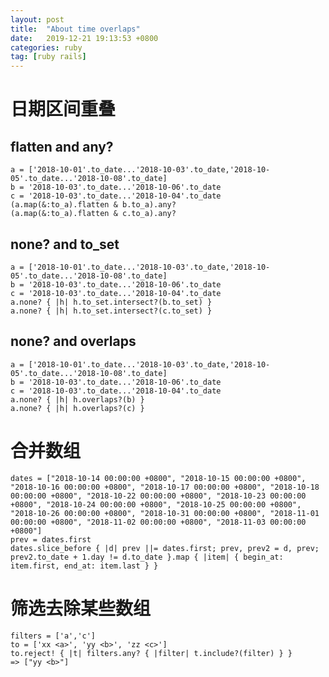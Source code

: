 ```yaml
---
layout: post
title:  "About time overlaps"
date:   2019-12-21 19:13:53 +0800
categories: ruby
tag: [ruby rails]
---
```


# 日期区间重叠

## flatten and any?
	a = ['2018-10-01'.to_date...'2018-10-03'.to_date,'2018-10-05'.to_date...'2018-10-08'.to_date]
	b = '2018-10-03'.to_date...'2018-10-06'.to_date
	c = '2018-10-03'.to_date...'2018-10-04'.to_date
	(a.map(&:to_a).flatten & b.to_a).any?
	(a.map(&:to_a).flatten & c.to_a).any?

## none? and to_set
	a = ['2018-10-01'.to_date...'2018-10-03'.to_date,'2018-10-05'.to_date...'2018-10-08'.to_date]
	b = '2018-10-03'.to_date...'2018-10-06'.to_date
	c = '2018-10-03'.to_date...'2018-10-04'.to_date
	a.none? { |h| h.to_set.intersect?(b.to_set) }
	a.none? { |h| h.to_set.intersect?(c.to_set) }

## none? and overlaps
	a = ['2018-10-01'.to_date...'2018-10-03'.to_date,'2018-10-05'.to_date...'2018-10-08'.to_date]
	b = '2018-10-03'.to_date...'2018-10-06'.to_date
	c = '2018-10-03'.to_date...'2018-10-04'.to_date
	a.none? { |h| h.overlaps?(b) }
	a.none? { |h| h.overlaps?(c) }

# 合并数组

	dates = ["2018-10-14 00:00:00 +0800", "2018-10-15 00:00:00 +0800", "2018-10-16 00:00:00 +0800", "2018-10-17 00:00:00 +0800", "2018-10-18 00:00:00 +0800", "2018-10-22 00:00:00 +0800", "2018-10-23 00:00:00 +0800", "2018-10-24 00:00:00 +0800", "2018-10-25 00:00:00 +0800", "2018-10-26 00:00:00 +0800", "2018-10-31 00:00:00 +0800", "2018-11-01 00:00:00 +0800", "2018-11-02 00:00:00 +0800", "2018-11-03 00:00:00 +0800"]
	prev = dates.first
	dates.slice_before { |d| prev ||= dates.first; prev, prev2 = d, prev; prev2.to_date + 1.day != d.to_date }.map { |item| { begin_at: item.first, end_at: item.last } }

# 筛选去除某些数组

	filters = ['a','c']
	to = ['xx <a>', 'yy <b>', 'zz <c>']
	to.reject! { |t| filters.any? { |filter| t.include?(filter) } }
	=> ["yy <b>"]
